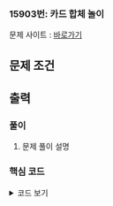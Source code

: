 ### 15903번: 카드 합체 놀이

문제 사이트 : [바로가기](https://www.acmicpc.net/problem/15903번)

**문제 조건**
- 

**출력**  
- 

### 풀이
1. 문제 풀이 설명

### 핵심 코드
<details>
<summary>코드 보기</summary>

```

```
- 코드 설명


</details>
